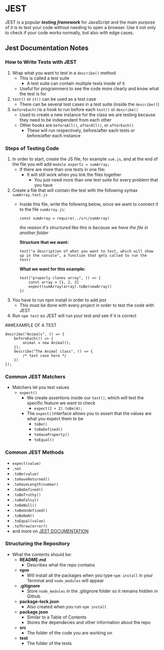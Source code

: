 # JEST
JEST is a popular ***testing framework*** for JavaScript and the main purpose of it is to test your code without needing to open a browser. Use it not only to check if your code works normally, but also with edge cases.

## Jest Documentation Notes

### How to Write Tests with JEST
1. Wrap what you want to test in a `describe()` method
    - This is called a test suite
        - A test suite can contain multiple tests inside of it
    - Useful for programmers to see the code more clearly and know what the test is for
2. `test()` or `it()` can be used as a test case
    - There can be several test cases in a test suite (inside the `describe()`)
3. `beforeEach()`is a hook to run before each `test()` or `describe()`
    - Used to create a new instance for the class we are testing because they need to be independent from each other
    - Other hooks are `beforeAll()`, `afterAll()`, or `afterEach()`
        - These will run respectively, before/after each tests or before/after each instance

### Steps of Testing Code
1. In order to start, create the JS file, for example `sum.js`, and at the end of the file you will add `module.exports = sumArray;`
    - If there are more than one tests in one file:
        - It will still work when you link the files together
            - You just need more than one test suite for every problem that you have
2. Create a file that will contain the test with the following syntax `sumArray.test.js`
    - Inside this file, write the following below, since we want to connect it to the file `sumArray.js`:

        ```
        const sumArray = require(../src/sumArray)
        ```

        *the reason it's structured like this is because we have the file in another folder*

        **Structure that we want:**

        ```
        test("a description of what you want to test, which will show up in the console", a function that gets called to run the test)
        ```

        **What we want for this example:**

        ```
        test("properly clones array", () => {
            const array = [1, 2, 3]
            expect(sumArray(array).toBe(newArray))
        })
        ```
3. You have to run npm install in order to add jest
    - This must be done with every project in order to test the code with JEST
4. Run `npm test` so JEST will run your test and see if it is correct

###EXAMPLE OF A TEST
```
describe("Animals", () => {
    beforeEach(() => {
        animal = new Animal();
    });
    describe("The Animal class", () => {
        /* test case here */
    })
});
```

### Common JEST Matchers
- Matchers let you test values
    - `expect()`
        - We create assertions inside our `test()`, which will test the specific feature we want to check
            - `expect(2 + 2).toBe(4);`
        - The `expect()`interface allows you to assert that the values are what you expect them to be
            - `toBe()`
            - `toBeDefined()`
            - `toHaveProperty()`
            - `toEqual()`

### Common JEST Methods
- `expect(value)`
- `.not`
- `.toBe(value)`
- `.toHaveReturned()`
- `.toHaveLength(number)`
- `.toBeDefined()`
- `.toBeTruthy()`
- `.toBeFalsy()`
- `.toBeNull()`
- `.toBeUndefined()`
- `.toBeNaN()`
- `.toEqual(value)`
- `.toThrow(error?)`
- and more on [JEST DOCUMENTATION](https://jestjs.io/docs/expect)

### Structuring the Repository
- What the contents should be:
    - **README.md**
        - Describes what the repo contains
    - **npm**
        - Will install all the packages when you type `npm install` in your Terminal and `node_modules` will appear
    - **.gitignore**
        - Store `node_modules` in the .gitignore folder so it remains hidden in Github
    - **package-lock.json**
        - Also created when you run `npm install`
    - **package.json**
        - Similar to a Table of Contents
        - Stores the dependecies and other information about the repo
    - **src**
        - The folder of the code you are working on
    - **test**
        - The folder of the tests